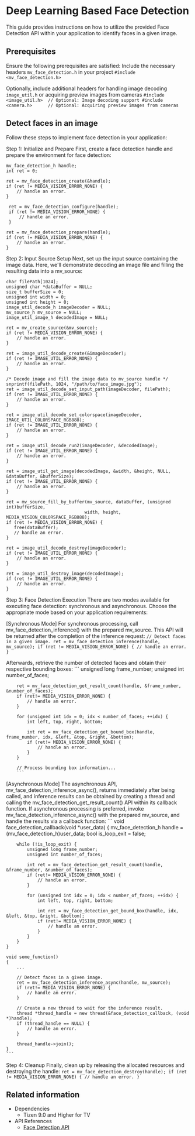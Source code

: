 # Deep Learning Based Face Detection

This guide provides instructions on how to utilize the provided Face Detection API within your application to identify faces in a given image.

## Prerequisites
Ensure the following prerequisites are satisfied:
Include the necessary headers `mv_face_detection.h` in your project
    ```
	#include <mv_face_detection.h>
	```

Optionally, include additional headers for handling image decoding `image_util.h` or acquiring preview images from cameras
    ```
	#include <image_util.h>  // Optional: Image decoding support
    #include <camera.h>      // Optional: Acquiring preview images from cameras
	```

## Detect faces in an image
Follow these steps to implement face detection in your application:

Step 1: Initialize and Prepare
First, create a face detection handle and prepare the environment for face detection:
   ```
   mv_face_detection_h handle;
   int ret = 0;

   ret = mv_face_detection_create(&handle);
   if (ret != MEDIA_VISION_ERROR_NONE) {
       // handle an error.
   }

    ret = mv_face_detection_configure(handle);
    if (ret != MEDIA_VISION_ERROR_NONE) {
        // handle an error.
    }

   ret = mv_face_detection_prepare(handle);
   if (ret != MEDIA_VISION_ERROR_NONE) {
       // handle an error.
   }
   ```

Step 2: Input Source Setup
Next, set up the input source containing the image data. Here, we'll demonstrate decoding an image file and filling the resulting data into a mv_source:
   ```
   char filePath[1024];
   unsigned char *dataBuffer = NULL;
   size_t bufferSize = 0;
   unsigned int width = 0;
   unsigned int height = 0;
   image_util_decode_h imageDecoder = NULL;
   mv_source_h mv_source = NULL;
   image_util_image_h decodedImage = NULL;

   ret = mv_create_source(&mv_source);
   if (ret != MEDIA_VISION_ERROR_NONE) {
       // handle an error.
   }

   ret = image_util_decode_create(&imageDecoder);
   if (ret != IMAGE_UTIL_ERROR_NONE) {
       // handle an error.
   }

   /* Decode image and fill the image data to mv_source handle */
   snprintf(filePath, 1024, "/path/to/face_image.jpg");
   ret = image_util_decode_set_input_path(imageDecoder, filePath);
   if (ret != IMAGE_UTIL_ERROR_NONE) {
       // handle an error.
   }

   ret = image_util_decode_set_colorspace(imageDecoder, IMAGE_UTIL_COLORSPACE_RGB888);
   if (ret != IMAGE_UTIL_ERROR_NONE) {
       // handle an error.
   }

   ret = image_util_decode_run2(imageDecoder, &decodedImage);
   if (ret != IMAGE_UTIL_ERROR_NONE) {
       // handle an error.
   }

   ret = image_util_get_image(decodedImage, &width, &height, NULL, &dataBuffer, &bufferSize);
   if (ret != IMAGE_UTIL_ERROR_NONE) {
       // handle an error.
   }

   ret = mv_source_fill_by_buffer(mv_source, dataBuffer, (unsigned int)bufferSize,
                                 width, height, MEDIA_VISION_COLORSPACE_RGB888);
   if (ret != MEDIA_VISION_ERROR_NONE) {
      free(dataBuffer);
	  // handle an error.
   }

   ret = image_util_decode_destroy(imageDecoder);
   if (ret != IMAGE_UTIL_ERROR_NONE) {
       // handle an error.
   }

   ret = image_util_destroy_image(decodedImage);
   if (ret != IMAGE_UTIL_ERROR_NONE) {
       // handle an error.
   }
   ```

Step 3: Face Detection Execution
There are two modes available for executing face detection: synchronous and asynchronous. Choose the appropriate mode based on your application requirements:

[Synchronous Mode]
For synchronous processing, call mv_face_detection_inference() with the prepared mv_source. This API will be returned after the completion of the inference request:
        ```
        // Detect faces in a given image.
        ret = mv_face_detection_inference(handle, mv_source);
        if (ret != MEDIA_VISION_ERROR_NONE) {
            // handle an error.
        }
		```

Afterwards, retrieve the number of detected faces and obtain their respective bounding boxes:
        ```
		unsigned long frame_number;
		unsigned int number_of_faces;

		ret = mv_face_detection_get_result_count(handle, &frame_number, &number_of_faces);
		if (ret!= MEDIA_VISION_ERROR_NONE) {
			// handle an error.
		}

		for (unsigned int idx = 0; idx < number_of_faces; ++idx) {
			int left, top, right, bottom;

			int ret = mv_face_detection_get_bound_box(handle, frame_number, idx, &left, &top, &right, &bottom);
			if (ret!= MEDIA_VISION_ERROR_NONE) {
				// handle an error.
			}
		}

		// Process bounding box information...
        ```

[Asynchronous Mode]
The asynchronous API, mv_face_detection_inference_async(), returns immediately after being called, and inference results can be obtained by creating a thread and calling the mv_face_detection_get_result_count() API within its callback function.
If asynchronous processing is preferred, invoke mv_face_detection_inference_async() with the prepared mv_source, and handle the results via a callback function:
	```
	void face_detection_callback(void *user_data)
	{
		mv_face_detection_h handle = (mv_face_detection_h)user_data;
		bool is_loop_exit = false;

		while (!is_loop_exit) {
			unsigned long frame_number;
			unsigned int number_of_faces;

			int ret = mv_face_detection_get_result_count(handle, &frame_number, &number_of_faces);
			if (ret!= MEDIA_VISION_ERROR_NONE) {
				// handle an error.
			}

			for (unsigned int idx = 0; idx < number_of_faces; ++idx) {
				int left, top, right, bottom;

				int ret = mv_face_detection_get_bound_box(handle, idx, &left, &top, &right, &bottom);
				if (ret!= MEDIA_VISION_ERROR_NONE) {
					// handle an error.
				}
			}
		}
	}

    void some_function()
	{
		...

		// Detect faces in a given image.
		ret = mv_face_detection_inference_async(handle, mv_source);
		if (ret!= MEDIA_VISION_ERROR_NONE) {
			// handle an error.
		}

		// Create a new thread to wait for the inference result.
		thread *thread_handle = new thread(&face_detection_callback, (void *)handle);
		if (thread_handle == NULL) {
			// handle an error.
		}

		thread_handle->join();
	}
	```

Step 4: Cleanup
Finally, clean up by releasing the allocated resources and destroying the handle:
    ```
    ret = mv_face_detection_destroy(handle);
    if (ret != MEDIA_VISION_ERROR_NONE) {
        // handle an error.
    }
    ```

## Related information
- Dependencies
  - Tizen 9.0 and Higher for TV
- API References
  - [Face Detection API](../../api/common/latest/group__CAPI__MEDIA__VISION__FACE__DETECTION__MODULE.html)